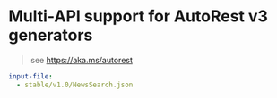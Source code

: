 # Multi-API support for AutoRest v3 generators

> see https://aka.ms/autorest

``` yaml $(enable-multi-api)
input-file:
  - stable/v1.0/NewsSearch.json
```
